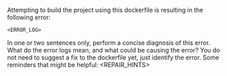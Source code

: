 Attempting to build the project using this dockerfile is resulting in the following error:
```
<ERROR_LOG>
```
In one or two sentences only, perform a concise diagnosis of this error. What do the error logs mean, and what could be causing the error? You do not need to suggest a fix to the dockerfile yet, just identify the error.
Some reminders that might be helpful:
<REPAIR_HINTS>